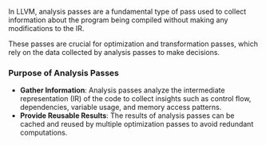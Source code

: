In LLVM, analysis passes are a fundamental type of pass used to collect information about the program being compiled without making any modifications to the IR. 

These passes are crucial for optimization and transformation passes, which rely on the data collected by analysis passes to make decisions.

### Purpose of Analysis Passes
- **Gather Information**: Analysis passes analyze the intermediate representation (IR) of the code to collect insights such as control flow, dependencies, variable usage, and memory access patterns.
- **Provide Reusable Results**: The results of analysis passes can be cached and reused by multiple optimization passes to avoid redundant computations.
